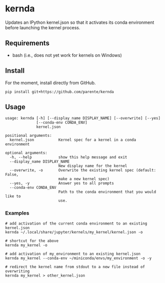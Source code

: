 # kernda

Updates an IPython kernel.json so that it activates its conda environment before launching the kernel process.

## Requirements

* bash (i.e., does not yet work for kernels on Windows)

## Install

For the moment, install directly from GitHub.

`pip install git+https://github.com/parente/kernda`

## Usage

```
usage: kernda [-h] [--display_name DISPLAY_NAME] [--overwrite] [--yes]
              [--conda-env CONDA_ENV]
              kernel.json

positional arguments:
  kernel.json           Kernel spec for a kernel in a conda environment

optional arguments:
  -h, --help            show this help message and exit
  --display_name DISPLAY_NAME
                        New display name for the kernel
  --overwrite, -o       Overwrite the existing kernel spec (default: False,
                        make a new kernel spec)
  --yes, -y             Answer yes to all prompts
  --conda-env CONDA_ENV
                        Path to the conda environment that you would like to
                        use.
```

### Examples

```
# add activation of the current conda environment to an existing kernel.json
kernda ~/.local/share/jupyter/kernels/my_kernel/kernel.json -o

# shortcut for the above
kernda my_kernel -o

# add activation of my_environment to an existing kernel.json
kernda my_kernel --conda-env ~/miniconda/envs/my_environment -o -y

# redirect the kernel name from stdout to a new file instead of overwriting
kernda my_kernel > other_kernel.json
```
